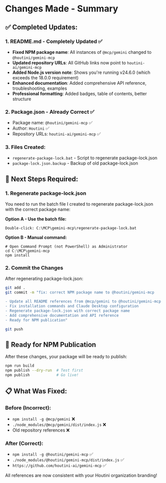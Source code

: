 # Changes Made - Summary

## ✅ Completed Updates:

### 1. README.md - Completely Updated ✅
- **Fixed NPM package name**: All instances of `@mcp/gemini` changed to `@houtini/gemini-mcp`
- **Updated repository URLs**: All GitHub links now point to `houtini-ai/gemini-mcp`
- **Added Node.js version note**: Shows you're running v24.6.0 (which exceeds the 18.0.0 requirement)
- **Enhanced documentation**: Added comprehensive API reference, troubleshooting, examples
- **Professional formatting**: Added badges, table of contents, better structure

### 2. Package.json - Already Correct ✅
- Package name: `@houtini/gemini-mcp` ✅
- Author: `Houtini` ✅  
- Repository URLs: `houtini-ai/gemini-mcp` ✅

### 3. Files Created:
- `regenerate-package-lock.bat` - Script to regenerate package-lock.json
- `package-lock.json.backup` - Backup of old package-lock.json

## 🔄 Next Steps Required:

### 1. Regenerate package-lock.json
You need to run the batch file I created to regenerate package-lock.json with the correct package name:

**Option A - Use the batch file:**
```
Double-click: C:\MCP\gemini-mcp\regenerate-package-lock.bat
```

**Option B - Manual command:**
```
# Open Command Prompt (not PowerShell) as Administrator
cd C:\MCP\gemini-mcp
npm install
```

### 2. Commit the Changes
After regenerating package-lock.json:

```bash
git add .
git commit -m "fix: correct NPM package name to @houtini/gemini-mcp

- Update all README references from @mcp/gemini to @houtini/gemini-mcp
- Fix installation commands and Claude Desktop configuration  
- Regenerate package-lock.json with correct package name
- Add comprehensive documentation and API reference
- Ready for NPM publication"

git push
```

## 🚀 Ready for NPM Publication

After these changes, your package will be ready to publish:

```bash
npm run build
npm publish --dry-run  # Test first
npm publish            # Go live!
```

## 📋 What Was Fixed:

### Before (Incorrect):
- `npm install -g @mcp/gemini` ❌
- `./node_modules/@mcp/gemini/dist/index.js` ❌
- Old repository references ❌

### After (Correct):
- `npm install -g @houtini/gemini-mcp` ✅
- `./node_modules/@houtini/gemini-mcp/dist/index.js` ✅  
- `https://github.com/houtini-ai/gemini-mcp` ✅

All references are now consistent with your Houtini organization branding!
